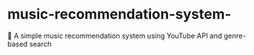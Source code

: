 # music-recommendation-system-
 🎵 A simple music recommendation system using YouTube API and genre-based search

